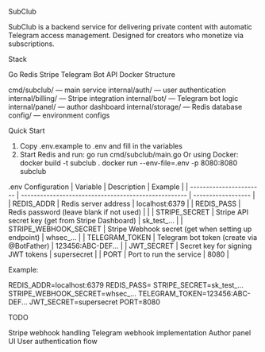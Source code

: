 SubClub

SubClub is a backend service for delivering private content with automatic Telegram access management. Designed for creators who monetize via subscriptions.

Stack

Go
Redis
Stripe
Telegram Bot API
Docker
Structure

cmd/subclub/ — main service
internal/auth/ — user authentication
internal/billing/ — Stripe integration
internal/bot/ — Telegram bot logic
internal/panel/ — author dashboard
internal/storage/ — Redis database
config/ — environment configs

Quick Start
1) Copy .env.example to .env and fill in the variables
2) Start Redis and run:
go run cmd/subclub/main.go
Or using Docker:
docker build -t subclub .
docker run --env-file=.env -p 8080:8080 subclub

.env Configuration
| Variable                | Description                                          | Example            |
| ----------------------- | ---------------------------------------------------- | ------------------ |
| REDIS\_ADDR             | Redis server address                                 | localhost:6379     |
| REDIS\_PASS             | Redis password (leave blank if not used)             |                    |
| STRIPE\_SECRET          | Stripe API secret key (get from Stripe Dashboard)    | sk\_test\_...      |
| STRIPE\_WEBHOOK\_SECRET | Stripe Webhook secret (get when setting up endpoint) | whsec\_...         |
| TELEGRAM\_TOKEN         | Telegram bot token (create via @BotFather)           | 123456\:ABC-DEF... |
| JWT\_SECRET             | Secret key for signing JWT tokens                    | supersecret        |
| PORT                    | Port to run the service                              | 8080               |

Example:

REDIS_ADDR=localhost:6379
REDIS_PASS=
STRIPE_SECRET=sk_test_...
STRIPE_WEBHOOK_SECRET=whsec_...
TELEGRAM_TOKEN=123456:ABC-DEF...
JWT_SECRET=supersecret
PORT=8080

TODO

Stripe webhook handling
Telegram webhook implementation
Author panel UI
User authentication flow
